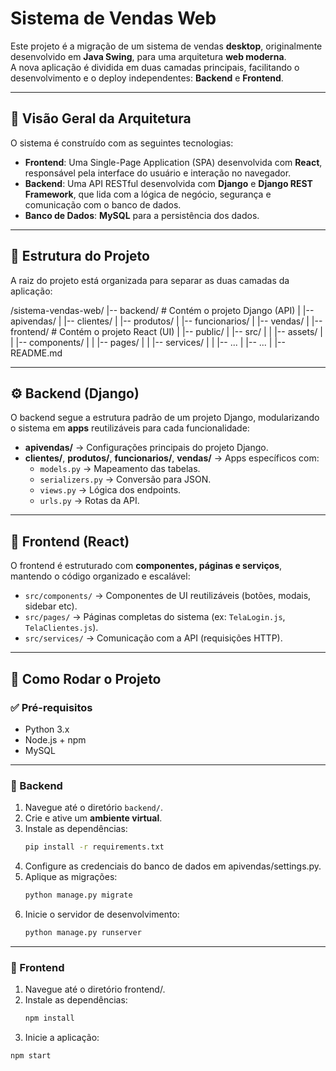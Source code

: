 # Sistema de Vendas Web

Este projeto é a migração de um sistema de vendas **desktop**, originalmente desenvolvido em **Java Swing**, para uma arquitetura **web moderna**.  
A nova aplicação é dividida em duas camadas principais, facilitando o desenvolvimento e o deploy independentes: **Backend** e **Frontend**.

---

## 📌 Visão Geral da Arquitetura

O sistema é construído com as seguintes tecnologias:

- **Frontend**: Uma Single-Page Application (SPA) desenvolvida com **React**, responsável pela interface do usuário e interação no navegador.  
- **Backend**: Uma API RESTful desenvolvida com **Django** e **Django REST Framework**, que lida com a lógica de negócio, segurança e comunicação com o banco de dados.  
- **Banco de Dados**: **MySQL** para a persistência dos dados.

---

## 📂 Estrutura do Projeto

A raiz do projeto está organizada para separar as duas camadas da aplicação:


/sistema-vendas-web/
|-- backend/ # Contém o projeto Django (API)
| |-- apivendas/
| |-- clientes/
| |-- produtos/
| |-- funcionarios/
| |-- vendas/
|
|-- frontend/ # Contém o projeto React (UI)
| |-- public/
| |-- src/
| | |-- assets/
| | |-- components/
| | |-- pages/
| | |-- services/
| | |-- ...
| |-- ...
|
|-- README.md


---

## ⚙️ Backend (Django)

O backend segue a estrutura padrão de um projeto Django, modularizando o sistema em **apps** reutilizáveis para cada funcionalidade:

- **apivendas/** → Configurações principais do projeto Django.  
- **clientes/**, **produtos/**, **funcionarios/**, **vendas/** → Apps específicos com:
  - `models.py` → Mapeamento das tabelas.  
  - `serializers.py` → Conversão para JSON.  
  - `views.py` → Lógica dos endpoints.  
  - `urls.py` → Rotas da API.  

---

## 🎨 Frontend (React)

O frontend é estruturado com **componentes, páginas e serviços**, mantendo o código organizado e escalável:

- `src/components/` → Componentes de UI reutilizáveis (botões, modais, sidebar etc).  
- `src/pages/` → Páginas completas do sistema (ex: `TelaLogin.js`, `TelaClientes.js`).  
- `src/services/` → Comunicação com a API (requisições HTTP).  

---

## 🚀 Como Rodar o Projeto

### ✅ Pré-requisitos

- Python 3.x  
- Node.js + npm  
- MySQL  

---

### 🔹 Backend

1. Navegue até o diretório `backend/`.  
2. Crie e ative um **ambiente virtual**.  
3. Instale as dependências:  
   ```bash
   pip install -r requirements.txt
4. Configure as credenciais do banco de dados em apivendas/settings.py.
5. Aplique as migrações:
    ```bash
    python manage.py migrate
6. Inicie o servidor de desenvolvimento:
    ```bash
   python manage.py runserver

---

### 🔹 Frontend

1. Navegue até o diretório frontend/.
2. Instale as dependências:
   ```bash
   npm install
3. Inicie a aplicação:
  ```bash
  npm start

